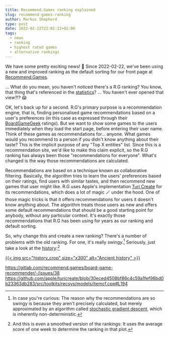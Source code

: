 ```yaml
---
title: Recommend.Games ranking explained
slug: recommend-games-ranking
author: Markus Shepherd
type: post
date: 2022-02-22T22:02:22+02:00
tags:
  - news
  - ranking
  - highest rated games
  - alternative rankings
---
```


We have some pretty exciting news! 🤩 Since 2022-02-22, we've been using a new and improved ranking as the default sorting for our front page at [Recommend.Games](https://recommend.games/).

… What do you mean, you haven't noticed there's a R.G ranking? You know, that thing that's referenced in the [statistics](https://recommend.games/#/stats)? … You haven't ever opened that view?!? 😱

OK, let's back up for a second. R.G's primary purpose is a recommendation engine, that is, finding personalised game recommendations based on a user's preferences (in this case as expressed through their [BoardGameGeek](https://boardgamegeek.com/) ratings). But we want to show some games to the users immediately when they load the start page, before entering their user name. Think of these games as recommendations for… anyone. What games would you recommend to a person if you didn't know anything about their taste? This is the implicit purpose of any "Top X entities" list. Since this is a recommendation site, we'd like to make this claim explicit, so the R.G ranking has always been those "recommendations for everyone". What's changed is the way those recommendations are calculated.

Recommendations are based on a technique known as collaborative filtering. Basically, the algorithm tries to learn the users' preferences based on their ratings, find users with similar tastes, and then recommend new games that user might like. R.G uses Apple's implementation [Turi Create](https://github.com/apple/turicreate) for its recommendations, which does a lot of magic 🪄 under the hood. One of those magic tricks is that it offers recommendations for users it doesn't know anything about. The algorithm treats those users as new and offers some default recommendations that should be a good starting point for anybody, without any particular context. It's exactly those recommendations that R.G has been using for years as our ranking and default sorting.

So, why change this and create a new ranking? There's a number of problems with the old ranking. For one, it's really swingy.[^stochastic] Seriously, just take a look at the [history](https://recommend.games/#/history/fac):[^smoothed]

[{{< img src="history_crop" size="x300" alt="Ancient history" >}}](history_full.png)

https://gitlab.com/recommend.games/board-game-recommender/-/issues/38
https://github.com/apple/turicreate/blob/30eced4508bf86c4c59a1fef96bd0b23363db283/src/toolkits/recsys/models/itemcf.cpp#L194

[^stochastic]: In case you're curious: The reason why the recommendations are so swingy is because they aren't precisely calculated, but merely approximated by an algorithm called [stochastic gradient descent](https://recommend.games/#/faq#the-1-game-keeps-changing-cant-you-make-up-your-mind), which is inherently non-deterministic.
[^smoothed]: And this is even a smoothed version of the rankings: It uses the average score of one week to determine the ranking in that plot.
